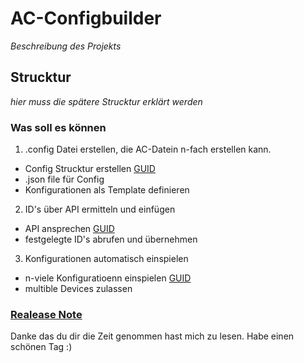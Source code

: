 # AC-Configbuilder
_Beschreibung des Projekts_

## Strucktur
_hier muss die spätere Strucktur erklärt werden_


### Was soll es können
1.  .config Datei erstellen, die AC-Datein n-fach erstellen kann.
* Config Strucktur erstellen [GUID](https://www.audiocodes.com/media/13244/gateway-and-sbc-cli-reference-guide-ver-72.pdf)
* .json file für Config
* Konfigurationen als Template definieren

2. ID's über API ermitteln und einfügen
* API ansprechen [GUID](https://www.audiocodes.com/media/13528/rest-api-for-mediant-devices-ver-72.pdf)
* festgelegte ID's abrufen und übernehmen
 
3. Konfigurationen automatisch einspielen
* n-viele Konfiguratioenn einspielen [GUID](https://www.audiocodes.com/media/13528/rest-api-for-mediant-devices-ver-72.pdf)
* multible Devices zulassen

### [Realease Note](https://github.com/AC-Fernglas/AC-Configbuilder/blob/Version_00/RealeaseNote.md)

Danke das du dir die Zeit genommen hast mich zu lesen. 
Habe einen schönen Tag :)
